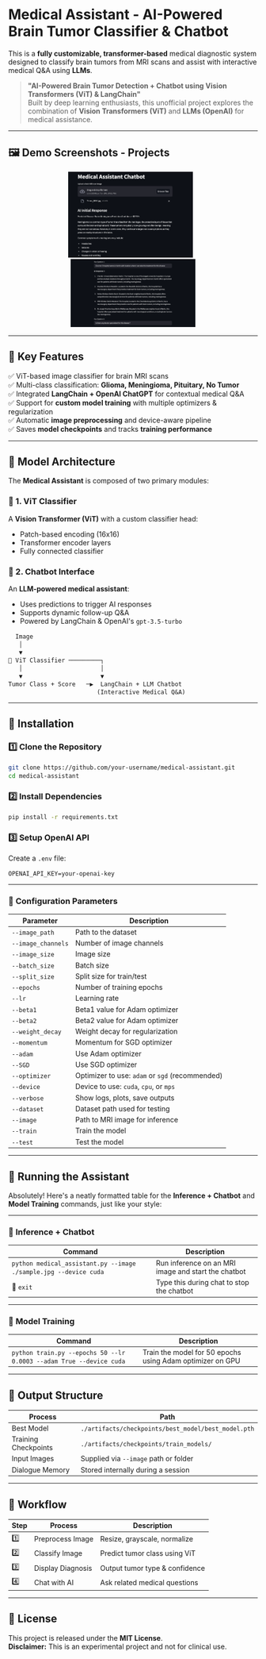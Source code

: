 # **Medical Assistant - AI-Powered Brain Tumor Classifier & Chatbot**

This is a **fully customizable, transformer-based** medical diagnostic system designed to classify brain tumors from MRI scans and assist with interactive medical Q&A using **LLMs**.

> **"AI-Powered Brain Tumor Detection + Chatbot using Vision Transformers (ViT) & LangChain"**  
> Built by deep learning enthusiasts, this unofficial project explores the combination of **Vision Transformers (ViT)** and **LLMs (OpenAI)** for medical assistance.

---

## 🖼️ Demo Screenshots - Projects

<div align="center">
  <img src="./logs/initial.png" alt="Initial Diagnosis" width="50%" style="margin-right: 2%;" />
  <img src="./logs/initial2.png" alt="Interactive Chat Q&A" width="50%" />
</div>

---

## **📌 Key Features**
✅ ViT-based image classifier for brain MRI scans  
✅ Multi-class classification: **Glioma, Meningioma, Pituitary, No Tumor**  
✅ Integrated **LangChain + OpenAI ChatGPT** for contextual medical Q&A  
✅ Support for **custom model training** with multiple optimizers & regularization  
✅ Automatic **image preprocessing** and device-aware pipeline  
✅ Saves **model checkpoints** and tracks **training performance**  

---

## **📌 Model Architecture**

The **Medical Assistant** is composed of two primary modules:

### 🧠 1. ViT Classifier
A **Vision Transformer (ViT)** with a custom classifier head:
- Patch-based encoding (16x16)
- Transformer encoder layers
- Fully connected classifier

### 💬 2. Chatbot Interface
An **LLM-powered medical assistant**:
- Uses predictions to trigger AI responses
- Supports dynamic follow-up Q&A
- Powered by LangChain & OpenAI's `gpt-3.5-turbo`

```
  Image
   │
   ▼
🧠 ViT Classifier ─────────┐
   │                      │
   ▼                      ▼
Tumor Class + Score   ─▶  LangChain + LLM Chatbot
                         (Interactive Medical Q&A)
```

---

## **📌 Installation**
### **1️⃣ Clone the Repository**
```bash
git clone https://github.com/your-username/medical-assistant.git
cd medical-assistant
```

### **2️⃣ Install Dependencies**
```bash
pip install -r requirements.txt
```

### **3️⃣ Setup OpenAI API**
Create a `.env` file:
```env
OPENAI_API_KEY=your-openai-key
```

---

### 📌 **Configuration Parameters**

| **Parameter**        | **Description**                               |
|----------------------|-----------------------------------------------|
| `--image_path`       | Path to the dataset                           |
| `--image_channels`   | Number of image channels                      |
| `--image_size`       | Image size                                    |
| `--batch_size`       | Batch size                                    |
| `--split_size`       | Split size for train/test                     |
| `--epochs`           | Number of training epochs                     |
| `--lr`               | Learning rate                                 |
| `--beta1`            | Beta1 value for Adam optimizer                |
| `--beta2`            | Beta2 value for Adam optimizer                |
| `--weight_decay`     | Weight decay for regularization               |
| `--momentum`         | Momentum for SGD optimizer                    |
| `--adam`             | Use Adam optimizer                            |
| `--SGD`              | Use SGD optimizer                             |
| `--optimizer`        | Optimizer to use: `adam` or `sgd` (recommended)|
| `--device`           | Device to use: `cuda`, `cpu`, or `mps`        |
| `--verbose`          | Show logs, plots, save outputs                |
| `--dataset`          | Dataset path used for testing                 |
| `--image`            | Path to MRI image for inference               |
| `--train`            | Train the model                               |
| `--test`             | Test the model                                |

---

## **📌 Running the Assistant**

Absolutely! Here's a neatly formatted table for the **Inference + Chatbot** and **Model Training** commands, just like your style:

---

### 🧪 **Inference + Chatbot**

| **Command** | **Description** |
|-------------|-----------------|
| `python medical_assistant.py --image ./sample.jpg --device cuda` | Run inference on an MRI image and start the chatbot |
| 💬 `exit` | Type this during chat to stop the chatbot |

---

### 📌 **Model Training**

| **Command** | **Description** |
|-------------|-----------------|
| `python train.py --epochs 50 --lr 0.0003 --adam True --device cuda` | Train the model for 50 epochs using Adam optimizer on GPU |

---

## **📌 Output Structure**

| **Process**         | **Path**                                             |
|---------------------|------------------------------------------------------|
| Best Model          | `./artifacts/checkpoints/best_model/best_model.pth` |
| Training Checkpoints| `./artifacts/checkpoints/train_models/`             |
| Input Images        | Supplied via `--image` path or folder               |
| Dialogue Memory     | Stored internally during a session                  |

---

## **📌 Workflow**

| **Step** | **Process**        | **Description** |
|----------|--------------------|-----------------|
| 1️⃣       | Preprocess Image   | Resize, grayscale, normalize |
| 2️⃣       | Classify Image     | Predict tumor class using ViT |
| 3️⃣       | Display Diagnosis  | Output tumor type & confidence |
| 4️⃣       | Chat with AI       | Ask related medical questions |

---

## **📌 License**

This project is released under the **MIT License**.  
**Disclaimer:** This is an experimental project and not for clinical use.